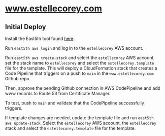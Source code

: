 # www.estellecorey.com

## Initial Deploy

Install the East5th tool found [here](https://github.com/East5th/scripts).

Run `east5th aws login` and log in to the `estellecorey` AWS account.

Run `east5th aws create-stack` and select the `estellecorey` AWS account, set the stack name to `estellecorey` and select the `estellecorey.template` file for the template. This will deploy a CloudFormation stack that creates a Code Pipeline that triggers on a push to `main` in the `www.estellecorey.com` Github repo.

Then, approve the pending Github connection in AWS CodePipeline and add www records to Route 53 from Certificate Manager.

To test, push to `main` and validate that the CodePipeline successfully triggers.

If template changes are needed, update the template file and run `east5th aws update-stack`. Select the `estellecorey` AWS account, the `estellecorey` stack and select the `estellecorey.template` file for the template.

